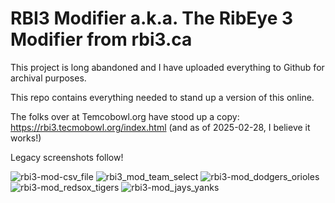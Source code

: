 # RBI3 Modifier a.k.a. The RibEye 3 Modifier from rbi3.ca 

This project is long abandoned and I have uploaded everything to Github for archival purposes. 

This repo contains everything needed to stand up a version of this online. 

The folks over at Temcobowl.org have stood up a copy: https://rbi3.tecmobowl.org/index.html (and as of 2025-02-28, I believe it works!)

Legacy screenshots follow!

![rbi3-mod-csv_file](https://github.com/user-attachments/assets/9ad9d7a6-9321-40c0-867e-b42cff55c333)
![rbi3_mod_team_select](https://github.com/user-attachments/assets/aff85dfd-876b-45c0-a9e2-90146fcab91a)
![rbi3-mod_dodgers_orioles](https://github.com/user-attachments/assets/fdba9ef7-a738-454c-917e-7d8e75c9888a)
![rbi3-mod_redsox_tigers](https://github.com/user-attachments/assets/1f540dda-0489-48d0-9e77-110608505ed9)
![rbi3-mod_jays_yanks](https://github.com/user-attachments/assets/3b750432-bb26-4202-b97a-85f35f4d8883)
